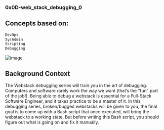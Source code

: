 ### 0x0D-web_stack_debugging_0

## Concepts based on:

```powershell
DevOps
SysAdmin
Scripting
Debugging

```
![image](https://s3.amazonaws.com/intranet-projects-files/holbertonschool-sysadmin_devops/265/uWLzjc8.jpg)
## Background Context
The Webstack debugging series will train you in the art of debugging. Computers and software rarely work the way we want (that’s the “fun” part of the job!).
Being able to debug a webstack is essential for a Full-Stack Software Engineer, and it takes practice to be a master of it.
In this debugging series, broken/bugged webstacks will be given to you, the final goal is to come up with a Bash script that once executed, will bring the webstack to a working state. But before writing this Bash script, you should figure out what is going on and fix it manually.
